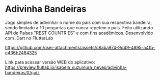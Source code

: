 # Adivinha Bandeiras

Jogo simples de adivinhar o nome do país com sua respectiva bandeira, sendo limitado a 10 perguntas que nunca repetem o país. Feito utilizando API de Países "REST COUNTRIES" e com fins acadêmicos.
Desenvolvido com .Dart no FlutterLab

https://github.com/user-attachments/assets/c8aba974-9d49-4895-a4fb-e436b2484325

Link para acessar versão WEB do aplicativo:
https://preview.flutlab.io/isabela_suzumura_neves/adivinha-bandeiras/#/quiz
